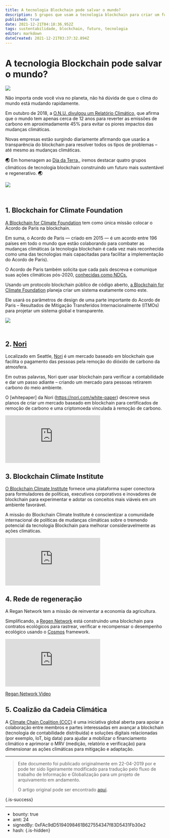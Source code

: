 ```yaml
---
title: A tecnologia Blockchain pode salvar o mundo?
description: 5 grupos que usam a tecnologia blockchain para criar um futuro mais sustentável.
published: true
date: 2021-12-21T04:18:36.952Z
tags: sustentabilidade, blockchain, futuro, tecnologia
editor: markdown
dateCreated: 2021-12-21T03:37:32.894Z
---
```


# A tecnologia Blockchain pode salvar o mundo?

![](https://assets.website-files.com/5e9a09610b7dce71f87f7f17/5e9fe46754b6e3c83032a354_0_UF5P8d2FglbdYqLF.jpeg)

Não importa onde você viva no planeta, não há dúvida de que o clima do mundo está mudando rapidamente.

Em outubro de 2018, a [O.N.U. divulgou um Relatório Climático,](https://www.un.org/en/sections/issues-depth/climate-change/index.html) que afirma que o mundo tem apenas cerca de 12 anos para reverter as emissões de carbono em aproximadamente 45% para evitar os piores impactos das mudanças climáticas.

Novas empresas estão surgindo diariamente afirmando que usarão a transparência do blockchain para resolver todos os tipos de problemas – até mesmo as mudanças climáticas.

**🌏** Em homenagem ao [Dia da Terra,](https://www.earthday.org/), iremos destacar quatro grupos climáticos de tecnologia blockchain construindo um futuro mais sustentável e regenerativo. **🌏**<br/>

![](https://assets.website-files.com/5e9a09610b7dce71f87f7f17/5e9fe5342b0b3001c72804ce_1_eYAFx6IB0Jt6bkyS4Dgc3w.png)

<br/>

## 1. Blockchain for Climate Foundation

[A Blockchain for Climate Foundation](https://www.blockchainforclimate.org/) tem como única missão colocar o Acordo de Paris na blockchain.

Em suma, o Acordo de Paris — criado em 2015 — é um acordo entre 196 países em todo o mundo que estão colaborando para combater as mudanças climáticas (a tecnologia blockchain é cada vez mais reconhecida como uma das tecnologias mais capacitadas para facilitar a implementação do Acordo de Paris).

O Acordo de Paris também solicita que cada país descreva e comunique suas ações climáticas pós-2020, [conhecidas como NDCs.](https://www.ieta.org/resources/UNFCCC/IETA_Article_6_Implementation_Paper_May2016.pdf)

Usando um protocolo blockchain público de código aberto, [a Blockchain for Climate Foundation](https://www.blockchainforclimate.org/) planeja criar um sistema exatamente como este.

Ele usará os parâmetros de design de uma parte importante do Acordo de Paris – Resultados de Mitigação Transferidos Internacionalmente (ITMOs) para projetar um sistema global e transparente.

[ ](https://www.blockchainforclimate.org/)

![](https://assets.website-files.com/5e9a09610b7dce71f87f7f17/5e9fe581533c776fd924104d_1*_6s6BPL-S00vlAex3nbB6g.png)

## [<br/> ](https://www.blockchainforclimate.org/)2. [Nori](https://nori.com/)<br/>

Localizado em Seattle, [Nori](https://youtu.be/VKv5rWtV-vI) é um mercado baseado em blockchain que facilita o pagamento das pessoas pela remoção do dióxido de carbono da atmosfera.

Em outras palavras, Nori quer usar blockchain para verificar a contabilidade e dar um passo adiante – criando um mercado para pessoas retirarem carbono do meio ambiente.

O [whitepaper] da Nori (https://nori.com/white-paper) descreve seus planos de criar um mercado baseado em blockchain para certificados de remoção de carbono e uma criptomoeda vinculada à remoção de carbono.<br/>

<iframe allowfullscreen="" frameborder="0" scrolling="auto" src="https://cdn.embedly.com/widgets/media.html?src=https%3A%2F%2Fwww.youtube.com%2Fembed %2FVKv5rWtV-vI%3Ffeature%3Doembed&amp;url=http%3A%2F%2Fwww.youtube.com%2Fwatch%3Fv%3DVKv5rWtV-vI&amp;image=https%3A%2F%2Fi.ytimg.com%2Fvi%2FVKv5rWtV-vI %2Fhqdefault.jpg&amp;key=a19fcc184b9711e1b4764040d3dc5c07&amp;type=text%2Fhtml&amp;schema=youtube"></iframe>

<br/>

## 3. Blockchain Climate Institute

[O Blockchain Climate Institute](https://www.blockchainclimateinstitute.org/) fornece uma plataforma super conectora para formuladores de políticas, executivos corporativos e inovadores de blockchain para experimentar e adotar os conceitos mais viáveis ​​em um ambiente favorável.

A missão do Blockchain Climate Institute é conscientizar a comunidade internacional de políticas de mudanças climáticas sobre o tremendo potencial da tecnologia Blockchain para melhorar consideravelmente as ações climáticas.

<iframe allowfullscreen="" frameborder="0" scrolling="auto" src="https://cdn.embedly.com/widgets/media.html?src=https%3A%2F%2Fwww.youtube.com%2Fembed %2FDpmlOVykt_U%3Ffeature%3Doembed&amp;url=http%3A%2F%2Fwww.youtube.com%2Fwatch%3Fv%3DDpmlOVykt_U&amp;image=https%3A%2F%2Fi.ytimg.com%2Fvi%2FDpmlOVykt_U%2Fhqdefault.jpg&amp;key =a19fcc184b9711e1b4764040d3dc5c07&amp;type=text%2Fhtml&amp;schema=youtube"></iframe>

<br/>

## 4. Rede de regeneração

A Regan Network tem a missão de reinventar a economia da agricultura.

Simplificando, a [Regen Network](https://www.regen.network/) está construindo uma blockchain para contratos ecológicos para rastrear, verificar e recompensar o desempenho ecológico usando o [Cosmos](https://cosmos.network/) framework.
<iframe allowfullscreen="" frameborder="0" scrolling="auto" src="https://cdn.embedly.com/widgets/media.html?src=https%3A%2F%2Fplayer.vimeo.com%2Fvideo%2F299326236%3Fapp_id%3D122963&amp;dntp=1&amp;url=https%3A%2F%2Fvimeo.com%2F299326236&amp;image=https%3A%2F%2Fi.vimeocdn.com%2Fvideo%2F737427364_1280.jpg&amp;key=a19fcc184b9711e1b4764040d3dc5c07&amp;type=text%2Fhtml&amp;schema=vimeo"></iframe>

[Regan Network Video](http://regannetwork.io/)

## 5. Coalizão da Cadeia Climática

A [Climate Chain Coalition (CCC)](https://www.climatechaincoalition.io/) é uma iniciativa global aberta para apoiar a colaboração entre membros e partes interessadas em avançar a blockchain (tecnologia de contabilidade distribuída) e soluções digitais relacionadas (por exemplo, IoT, big data) para ajudar a mobilizar o financiamento climático e aprimorar o MRV (medição, relatório e verificação) para dimensionar as ações climáticas para mitigação e adaptação.

 

---

> Este documento foi publicado originalmente em 22-04-2019 por e pode ter sido ligeiramente modificado para tradução pelo fluxo de trabalho de Informação e Globalização para um projeto de arquivamento em andamento.
>
> O artigo original pode ser encontrado [aqui](https://shapeshift.com/library/can-blockchain-technology-save-the-world).




{.is-success}

---

- bounty: true
- amt: 24
- signedBy: 0xFAc9dD5194098461B627554347f83D5431Fb30e2
- hash: 
{.is-hidden}
